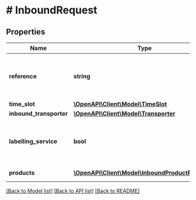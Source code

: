 # # InboundRequest

## Properties

Name | Type | Description | Notes
------------ | ------------- | ------------- | -------------
**reference** | **string** | A user defined reference to identify the inbound shipment. | [optional]
**time_slot** | [**\OpenAPI\Client\Model\TimeSlot**](TimeSlot.md) |  |
**inbound_transporter** | [**\OpenAPI\Client\Model\Transporter**](Transporter.md) |  |
**labelling_service** | **bool** | Indicates whether the inbound will be labeled by bol.com or not. |
**products** | [**\OpenAPI\Client\Model\InboundProductRequest[]**](InboundProductRequest.md) | List of products. |

[[Back to Model list]](../../README.md#models) [[Back to API list]](../../README.md#endpoints) [[Back to README]](../../README.md)
